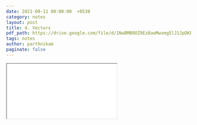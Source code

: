 ```yaml
---
date: 2021-09-11 00:00:00  +0530
category: notes
layout: post
title: 4. Vectors
pdf_path: https://drive.google.com/file/d/1NwBMBOOZ9Ez8aoMwxmg5lJ1JpDKb46Zk/preview?usp=sharing
tags: notes
author: parthnikam
paginate: false
---
```


<iframe class="embed-pdf" src="{{ page.pdf_path }}#toolbar=0" seamless="seamless" scrolling="no" style="overflow:hidden"></iframe>
